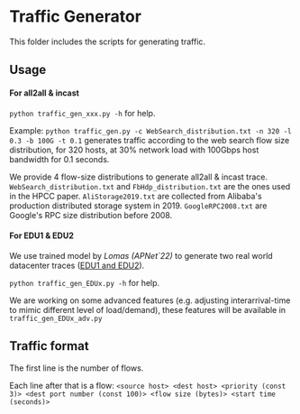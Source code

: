 # Traffic Generator

This folder includes the scripts for generating traffic.

## Usage

#### For all2all & incast

`python traffic_gen_xxx.py -h` for help.

Example:
`python traffic_gen.py -c WebSearch_distribution.txt -n 320 -l 0.3 -b 100G -t 0.1` generates traffic according to the web search flow size distribution, for 320 hosts, at 30% network load with 100Gbps host bandwidth for 0.1 seconds.

We provide 4 flow-size distributions to generate all2all & incast trace. `WebSearch_distribution.txt` and `FbHdp_distribution.txt` are the ones used in the HPCC paper. `AliStorage2019.txt` are collected from Alibaba's production distributed storage system in 2019. `GoogleRPC2008.txt` are Google's RPC size distribution before 2008.

#### For EDU1 & EDU2

We use trained model by *Lomas (APNet`22)* to generate two real world datacenter traces ([EDU1 and EDU2](https://pages.cs.wisc.edu/~tbenson/IMC10_Data.html)).

`python traffic_gen_EDUx.py -h` for help.

We are working on some advanced features (e.g. adjusting interarrival-time to mimic different level of load/demand), these features will be available in `traffic_gen_EDUx_adv.py`

## Traffic format

The first line is the number of flows.

Each line after that is a flow: `<source host> <dest host> <priority (const 3)> <dest port number (const 100)> <flow size (bytes)> <start time (seconds)>`
